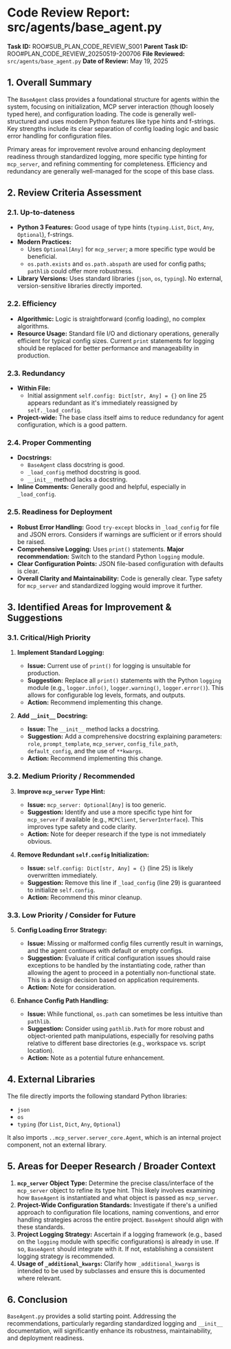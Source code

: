 # Code Review Report: src/agents/base_agent.py

**Task ID:** ROO#SUB_PLAN_CODE_REVIEW_S001
**Parent Task ID:** ROO#PLAN_CODE_REVIEW_20250519-200706
**File Reviewed:** `src/agents/base_agent.py`
**Date of Review:** May 19, 2025

## 1. Overall Summary

The `BaseAgent` class provides a foundational structure for agents within the system, focusing on initialization, MCP server interaction (though loosely typed here), and configuration loading. The code is generally well-structured and uses modern Python features like type hints and f-strings. Key strengths include its clear separation of config loading logic and basic error handling for configuration files.

Primary areas for improvement revolve around enhancing deployment readiness through standardized logging, more specific type hinting for `mcp_server`, and refining commenting for completeness. Efficiency and redundancy are generally well-managed for the scope of this base class.

## 2. Review Criteria Assessment

### 2.1. Up-to-dateness
*   **Python 3 Features:** Good usage of type hints (`typing.List`, `Dict`, `Any`, `Optional`), f-strings.
*   **Modern Practices:**
    *   Uses `Optional[Any]` for `mcp_server`; a more specific type would be beneficial.
    *   `os.path.exists` and `os.path.abspath` are used for config paths; `pathlib` could offer more robustness.
*   **Library Versions:** Uses standard libraries (`json`, `os`, `typing`). No external, version-sensitive libraries directly imported.

### 2.2. Efficiency
*   **Algorithmic:** Logic is straightforward (config loading), no complex algorithms.
*   **Resource Usage:** Standard file I/O and dictionary operations, generally efficient for typical config sizes. Current `print` statements for logging should be replaced for better performance and manageability in production.

### 2.3. Redundancy
*   **Within File:**
    *   Initial assignment `self.config: Dict[str, Any] = {}` on line 25 appears redundant as it's immediately reassigned by `self._load_config`.
*   **Project-wide:** The base class itself aims to reduce redundancy for agent configuration, which is a good pattern.

### 2.4. Proper Commenting
*   **Docstrings:**
    *   `BaseAgent` class docstring is good.
    *   `_load_config` method docstring is good.
    *   `__init__` method lacks a docstring.
*   **Inline Comments:** Generally good and helpful, especially in `_load_config`.

### 2.5. Readiness for Deployment
*   **Robust Error Handling:** Good `try-except` blocks in `_load_config` for file and JSON errors. Considers if warnings are sufficient or if errors should be raised.
*   **Comprehensive Logging:** Uses `print()` statements. **Major recommendation:** Switch to the standard Python `logging` module.
*   **Clear Configuration Points:** JSON file-based configuration with defaults is clear.
*   **Overall Clarity and Maintainability:** Code is generally clear. Type safety for `mcp_server` and standardized logging would improve it further.

## 3. Identified Areas for Improvement & Suggestions

### 3.1. Critical/High Priority
1.  **Implement Standard Logging:**
    *   **Issue:** Current use of `print()` for logging is unsuitable for production.
    *   **Suggestion:** Replace all `print()` statements with the Python `logging` module (e.g., `logger.info()`, `logger.warning()`, `logger.error()`). This allows for configurable log levels, formats, and outputs.
    *   **Action:** Recommend implementing this change.

2.  **Add `__init__` Docstring:**
    *   **Issue:** The `__init__` method lacks a docstring.
    *   **Suggestion:** Add a comprehensive docstring explaining parameters: `role`, `prompt_template`, `mcp_server`, `config_file_path`, `default_config`, and the use of `**kwargs`.
    *   **Action:** Recommend implementing this change.

### 3.2. Medium Priority / Recommended
3.  **Improve `mcp_server` Type Hint:**
    *   **Issue:** `mcp_server: Optional[Any]` is too generic.
    *   **Suggestion:** Identify and use a more specific type hint for `mcp_server` if available (e.g., `MCPClient`, `ServerInterface`). This improves type safety and code clarity.
    *   **Action:** Note for deeper research if the type is not immediately obvious.

4.  **Remove Redundant `self.config` Initialization:**
    *   **Issue:** `self.config: Dict[str, Any] = {}` (line 25) is likely overwritten immediately.
    *   **Suggestion:** Remove this line if `_load_config` (line 29) is guaranteed to initialize `self.config`.
    *   **Action:** Recommend this minor cleanup.

### 3.3. Low Priority / Consider for Future
5.  **Config Loading Error Strategy:**
    *   **Issue:** Missing or malformed config files currently result in warnings, and the agent continues with default or empty configs.
    *   **Suggestion:** Evaluate if critical configuration issues should raise exceptions to be handled by the instantiating code, rather than allowing the agent to proceed in a potentially non-functional state. This is a design decision based on application requirements.
    *   **Action:** Note for consideration.

6.  **Enhance Config Path Handling:**
    *   **Issue:** While functional, `os.path` can sometimes be less intuitive than `pathlib`.
    *   **Suggestion:** Consider using `pathlib.Path` for more robust and object-oriented path manipulations, especially for resolving paths relative to different base directories (e.g., workspace vs. script location).
    *   **Action:** Note as a potential future enhancement.

## 4. External Libraries

The file directly imports the following standard Python libraries:
*   `json`
*   `os`
*   `typing` (for `List`, `Dict`, `Any`, `Optional`)

It also imports `..mcp_server.server_core.Agent`, which is an internal project component, not an external library.

## 5. Areas for Deeper Research / Broader Context

1.  **`mcp_server` Object Type:** Determine the precise class/interface of the `mcp_server` object to refine its type hint. This likely involves examining how `BaseAgent` is instantiated and what object is passed as `mcp_server`.
2.  **Project-Wide Configuration Standards:** Investigate if there's a unified approach to configuration file locations, naming conventions, and error handling strategies across the entire project. `BaseAgent` should align with these standards.
3.  **Project Logging Strategy:** Ascertain if a logging framework (e.g., based on the `logging` module with specific configurations) is already in use. If so, `BaseAgent` should integrate with it. If not, establishing a consistent logging strategy is recommended.
4.  **Usage of `_additional_kwargs`:** Clarify how `_additional_kwargs` is intended to be used by subclasses and ensure this is documented where relevant.

## 6. Conclusion

`BaseAgent.py` provides a solid starting point. Addressing the recommendations, particularly regarding standardized logging and `__init__` documentation, will significantly enhance its robustness, maintainability, and deployment readiness.